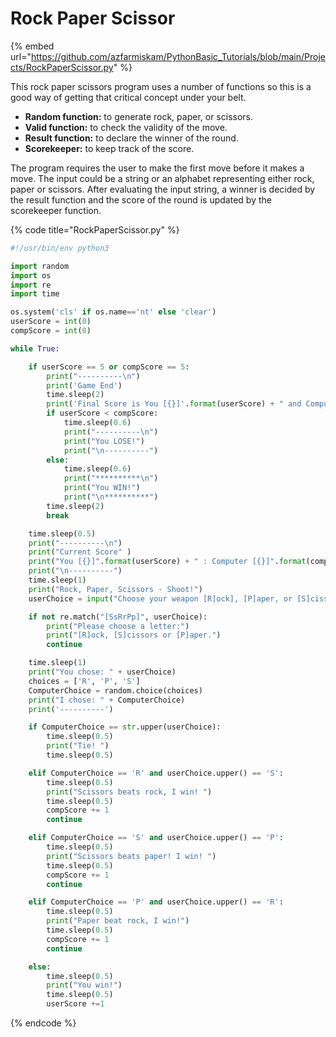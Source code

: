 # Rock Paper Scissor

{% embed url="https://github.com/azfarmiskam/PythonBasic_Tutorials/blob/main/Projects/RockPaperScissor.py" %}

This rock paper scissors program uses a number of functions so this is a good way of getting that critical concept under your belt.

* **Random function:** to generate rock, paper, or scissors.&#x20;
* **Valid function:** to check the validity of the move.
* **Result function:** to declare the winner of the round.
* **Scorekeeper:** to keep track of the score.

The program requires the user to make the first move before it makes a move. The input could be a string or an alphabet representing either rock, paper or scissors. After evaluating the input string, a winner is decided by the result function and the score of the round is updated by the scorekeeper function.

{% code title="RockPaperScissor.py" %}
```python
#!/usr/bin/env python3

import random
import os
import re
import time

os.system('cls' if os.name=='nt' else 'clear')
userScore = int(0)
compScore = int(0)

while True:

    if userScore == 5 or compScore == 5:
        print("----------\n")
        print('Game End')
        time.sleep(2)
        print('Final Score is You [{}]'.format(userScore) + " and Computer [{}]".format(compScore))
        if userScore < compScore:
            time.sleep(0.6)
            print("----------\n")
            print("You LOSE!")
            print("\n----------")
        else:
            time.sleep(0.6)
            print("**********\n")
            print("You WIN!")
            print("\n**********")
        time.sleep(2)
        break

    time.sleep(0.5)
    print("----------\n")
    print("Current Score" )
    print("You [{}]".format(userScore) + " : Computer [{}]".format(compScore))
    print("\n----------")
    time.sleep(1)
    print("Rock, Paper, Scissors - Shoot!")
    userChoice = input("Choose your weapon [R]ock], [P]aper, or [S]cissors: ")

    if not re.match("[SsRrPp]", userChoice):
        print("Please choose a letter:")
        print("[R]ock, [S]cissors or [P]aper.")
        continue

    time.sleep(1)
    print("You chose: " + userChoice)
    choices = ['R', 'P', 'S']
    ComputerChoice = random.choice(choices)
    print("I chose: " + ComputerChoice)
    print('----------')

    if ComputerChoice == str.upper(userChoice):
        time.sleep(0.5)
        print("Tie! ")
        time.sleep(0.5)

    elif ComputerChoice == 'R' and userChoice.upper() == 'S':
        time.sleep(0.5)
        print("Scissors beats rock, I win! ")
        time.sleep(0.5)
        compScore += 1
        continue

    elif ComputerChoice == 'S' and userChoice.upper() == 'P':
        time.sleep(0.5)
        print("Scissors beats paper! I win! ")
        time.sleep(0.5)
        compScore += 1
        continue

    elif ComputerChoice == 'P' and userChoice.upper() == 'R':
        time.sleep(0.5)
        print("Paper beat rock, I win!")
        time.sleep(0.5)
        compScore += 1
        continue

    else:
        time.sleep(0.5)
        print("You win!")
        time.sleep(0.5)
        userScore +=1
```
{% endcode %}
